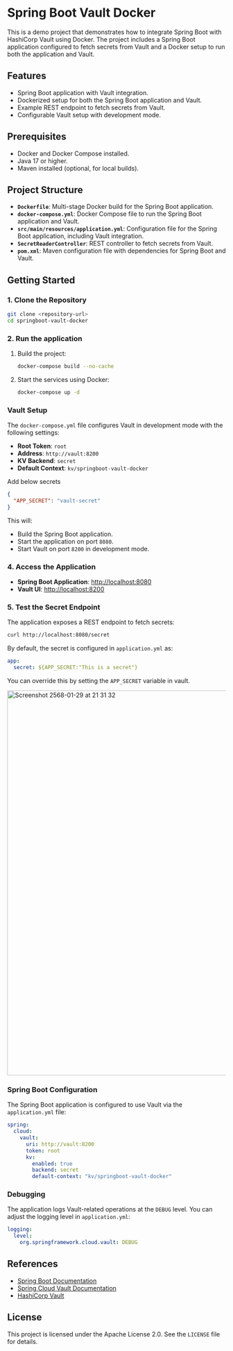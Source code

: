 # Spring Boot Vault Docker

This is a demo project that demonstrates how to integrate Spring Boot with HashiCorp Vault using Docker. The project includes a Spring Boot application configured to fetch secrets from Vault and a Docker setup to run both the application and Vault.

## Features

- Spring Boot application with Vault integration.
- Dockerized setup for both the Spring Boot application and Vault.
- Example REST endpoint to fetch secrets from Vault.
- Configurable Vault setup with development mode.

## Prerequisites

- Docker and Docker Compose installed.
- Java 17 or higher.
- Maven installed (optional, for local builds).

## Project Structure

- **`Dockerfile`**: Multi-stage Docker build for the Spring Boot application.
- **`docker-compose.yml`**: Docker Compose file to run the Spring Boot application and Vault.
- **`src/main/resources/application.yml`**: Configuration file for the Spring Boot application, including Vault integration.
- **`SecretReaderController`**: REST controller to fetch secrets from Vault.
- **`pom.xml`**: Maven configuration file with dependencies for Spring Boot and Vault.

## Getting Started

### 1. Clone the Repository

```bash
git clone <repository-url>
cd springboot-vault-docker
```

### 2. Run the application

1. Build the project:
   ```bash
   docker-compose build --no-cache
   ```
2. Start the services using Docker:
   ```bash
   docker-compose up -d
   
   ```

### Vault Setup

The `docker-compose.yml` file configures Vault in development mode with the following settings:

- **Root Token**: `root`
- **Address**: `http://vault:8200`
- **KV Backend**: `secret`
- **Default Context**: `kv/springboot-vault-docker`

Add below secrets

```json
{
  "APP_SECRET": "vault-secret"
}
```

This will:
- Build the Spring Boot application.
- Start the application on port `8080`.
- Start Vault on port `8200` in development mode.

### 4. Access the Application

- **Spring Boot Application**: [http://localhost:8080](http://localhost:8080)
- **Vault UI**: [http://localhost:8200](http://localhost:8200)

### 5. Test the Secret Endpoint

The application exposes a REST endpoint to fetch secrets:

```bash
curl http://localhost:8080/secret
```

By default, the secret is configured in `application.yml` as:

```yaml
app:
  secret: ${APP_SECRET:"This is a secret"}
```

You can override this by setting the `APP_SECRET` variable in vault.



<img width="887" alt="Screenshot 2568-01-29 at 21 31 32" src="https://github.com/user-attachments/assets/a9e4b18e-e13b-4834-85ba-21b0b114a998" />


### Spring Boot Configuration

The Spring Boot application is configured to use Vault via the `application.yml` file:

```yaml
spring:
  cloud:
    vault:
      uri: http://vault:8200
      token: root
      kv:
        enabled: true
        backend: secret
        default-context: "kv/springboot-vault-docker"
```

### Debugging

The application logs Vault-related operations at the `DEBUG` level. You can adjust the logging level in `application.yml`:

```yaml
logging:
  level:
    org.springframework.cloud.vault: DEBUG
```

## References

- [Spring Boot Documentation](https://spring.io/projects/spring-boot)
- [Spring Cloud Vault Documentation](https://docs.spring.io/spring-cloud-vault/reference/)
- [HashiCorp Vault](https://www.vaultproject.io/)

## License

This project is licensed under the Apache License 2.0. See the `LICENSE` file for details.
